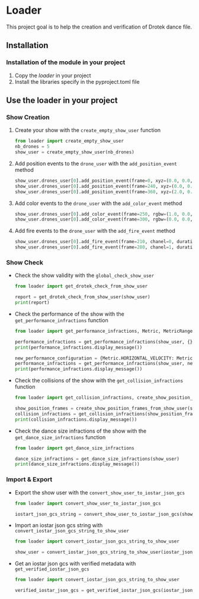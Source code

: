 # Loader

This project goal is to help the creation and verification of Drotek dance file.

## Installation

### Installation of the module in your project

1. Copy the _loader_ in your project
1. Install the libraries specify in the pyproject.toml file

## Use the loader in your project

### Show Creation

1. Create your show with the `create_empty_show_user` function

   ```python
   from loader import create_empty_show_user
   nb_drones = 5
   show_user = create_empty_show_user(nb_drones)
   ```

1. Add position events to the `drone_user` with the `add_position_event` method

   ```python
   show_user.drones_user[0].add_position_event(frame=0, xyz=(0.0, 0.0, 0.0))
   show_user.drones_user[0].add_position_event(frame=240, xyz=(0.0, 0.0, 10.0))
   show_user.drones_user[0].add_position_event(frame=360, xyz=(2.0, 0.0, 10.0))
   ```

1. Add color events to the `drone_user` with the `add_color_event` method

   ```python
   show_user.drones_user[0].add_color_event(frame=250, rgbw=(1.0, 0.0, 0.0, 0.0))
   show_user.drones_user[0].add_color_event(frame=300, rgbw=(0.0, 0.0, 1.0, 0.0))
   ```

1. Add fire events to the `drone_user` with the `add_fire_event` method

   ```python
   show_user.drones_user[0].add_fire_event(frame=210, chanel=0, duration_frame=0)
   show_user.drones_user[0].add_fire_event(frame=280, chanel=1, duration_frame=0)
   ```

### Show Check

- Check the show validity with the `global_check_show_user`

  ```python
  from loader import get_drotek_check_from_show_user

  report = get_drotek_check_from_show_user(show_user)
  print(report)
  ```

- Check the performance of the show with the `get_performance_infractions` function

  ```python
  from loader import get_performance_infractions, Metric, MetricRange

  performance_infractions = get_performance_infractions(show_user, {})
  print(performance_infractions.display_message())

  new_performance_configuration = {Metric.HORIZONTAL_VELOCITY: MetricRange(3.0)}
  performance_infractions = get_performance_infractions(show_user, new_performance_configuration)
  print(performance_infractions.display_message())
  ```

- Check the collisions of the show with the `get_collision_infractions` function

  ```python
  from loader import get_collision_infractions, create_show_position_frames_from_show_user

  show_position_frames = create_show_position_frames_from_show_user(show_user)
  collision_infractions = get_collision_infractions(show_position_frames)
  print(collision_infractions.display_message())
  ```

- Check the dance size infractions of the show with the `get_dance_size_infractions`
  function

  ```python
  from loader import get_dance_size_infractions

  dance_size_infractions = get_dance_size_infractions(show_user)
  print(dance_size_infractions.display_message())
  ```

### Import & Export

- Export the show user with the `convert_show_user_to_iostar_json_gcs`

  ```python
  from loader import convert_show_user_to_iostar_json_gcs

  iostart_json_gcs_string = convert_show_user_to_iostar_json_gcs(show_user)
  ```

- Import an iostar json gcs string with `convert_iostar_json_gcs_string_to_show_user`

  ```python
  from loader import convert_iostar_json_gcs_string_to_show_user

  show_user = convert_iostar_json_gcs_string_to_show_user(iostar_json_gcs_string)
  ```

- Get an iostar json gcs with verified metadata with `get_verified_iostar_json_gcs`

  ```python
  from loader import convert_iostar_json_gcs_string_to_show_user

  verified_iostar_json_gcs = get_verified_iostar_json_gcs(iostar_json_gcs_string)
  ```
